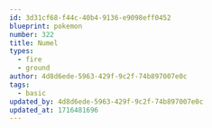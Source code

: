 ```yaml
---
id: 3d31cf68-f44c-40b4-9136-e9098eff0452
blueprint: pokemon
number: 322
title: Numel
types:
  - fire
  - ground
author: 4d8d6ede-5963-429f-9c2f-74b897007e0c
tags:
  - basic
updated_by: 4d8d6ede-5963-429f-9c2f-74b897007e0c
updated_at: 1716481696
---
```

